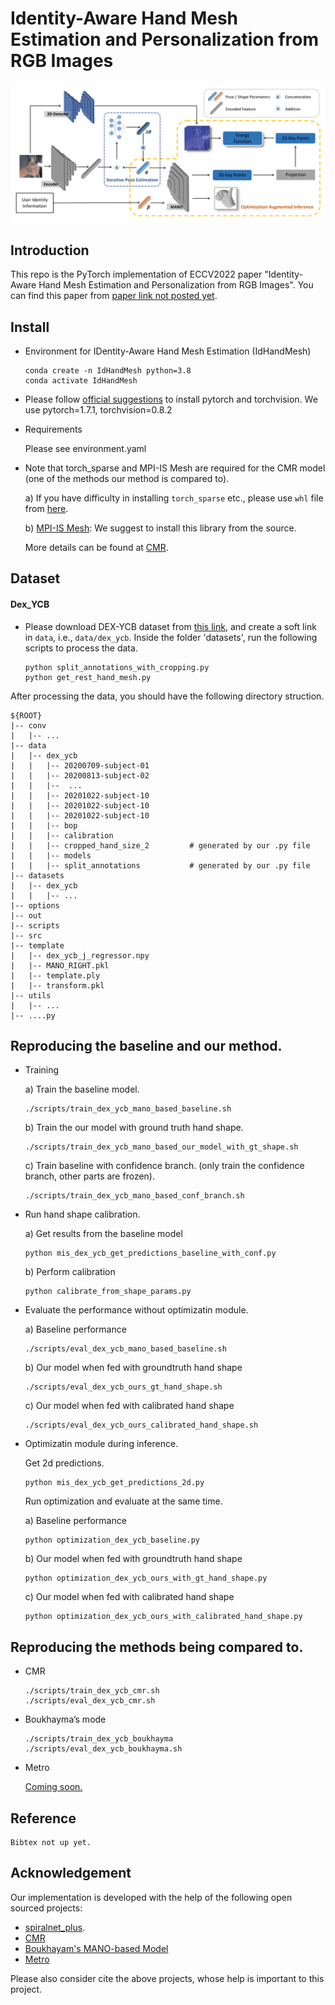 
# Identity-Aware Hand Mesh Estimation and Personalization from RGB Images


<p align="center">
<img src="./readme_images/fig_1.png" >
</p>

## Introduction
This repo is the PyTorch implementation of ECCV2022 paper "Identity-Aware Hand Mesh Estimation and Personalization from RGB Images". 
You can find this paper from [paper link not posted yet]().

## Install 
+ Environment for IDentity-Aware Hand Mesh Estimation (IdHandMesh)
    ```
    conda create -n IdHandMesh python=3.8   
    conda activate IdHandMesh
    ```
+ Please follow [official suggestions](https://pytorch.org/) to install pytorch and torchvision. We use pytorch=1.7.1, torchvision=0.8.2
+ Requirements

  Please see environment.yaml
+ Note that torch_sparse and MPI-IS Mesh are required for the CMR model (one of the methods our method is compared to).

  a) If you have difficulty in installing `torch_sparse` etc., please use `whl` file from [here](https://pytorch-geometric.com/whl/).
  
  b) [MPI-IS Mesh](https://github.com/MPI-IS/mesh): We suggest to install this library from the source.

  More details can be found at [CMR](https://github.com/SeanChenxy/HandMesh).


## Dataset
#### Dex_YCB
+ Please download DEX-YCB dataset from [this link](https://dex-ycb.github.io/), 
and create a soft link in `data`, i.e., `data/dex_ycb`. Inside the folder 'datasets', 
run the following scripts to process the data.
  ```
  python split_annotations_with_cropping.py
  python get_rest_hand_mesh.py
  ```
After processing the data, you should have the following directory struction.
```  
${ROOT} 
|-- conv
|   |-- ...
|-- data
|   |-- dex_ycb
|   |   |-- 20200709-subject-01
|   |   |-- 20200813-subject-02
|   |   |--  ...
|   |   |-- 20201022-subject-10
|   |   |-- 20201022-subject-10
|   |   |-- 20201022-subject-10
|   |   |-- bop
|   |   |-- calibration
|   |   |-- cropped_hand_size_2         # generated by our .py file
|   |   |-- models
|   |   |-- split_annotations           # generated by our .py file
|-- datasets
|   |-- dex_ycb
|   |   |-- ...
|-- options
|-- out
|-- scripts
|-- src
|-- template
|   |-- dex_ycb_j_regressor.npy
|   |-- MANO_RIGHT.pkl
|   |-- template.ply 
|   |-- transform.pkl
|-- utils
|   |-- ...
|-- ....py
```  

## Reproducing the baseline and our method.
+ Training 
  
  a) Train the baseline model.
  ```
  ./scripts/train_dex_ycb_mano_based_baseline.sh
  ```
  b) Train the our model with ground truth hand shape.
  ```
  ./scripts/train_dex_ycb_mano_based_our_model_with_gt_shape.sh
  ```
  c) Train baseline with confidence branch. (only train the confidence branch, other parts are frozen).
  ```
  ./scripts/train_dex_ycb_mano_based_conf_branch.sh
  ```
+ Run hand shape calibration.

  a) Get results from the baseline model
    ```
    python mis_dex_ycb_get_predictions_baseline_with_conf.py
    ```
  b) Perform calibration
    ```
    python calibrate_from_shape_params.py
    ```
+ Evaluate the performance without optimizatin module.

  a) Baseline performance
    ```
    ./scripts/eval_dex_ycb_mano_based_baseline.sh
    ```
  b) Our model when fed with groundtruth hand shape
    ```
    ./scripts/eval_dex_ycb_ours_gt_hand_shape.sh
    ```
  c) Our model when fed with calibrated hand shape
    ```
    ./scripts/eval_dex_ycb_ours_calibrated_hand_shape.sh
    ```
+ Optimizatin module during inference.

  Get 2d predictions.
  ```
  python mis_dex_ycb_get_predictions_2d.py
  ```
  Run optimization and evaluate at the same time.

  a) Baseline performance
    ```
    python optimization_dex_ycb_baseline.py
    ```
  b) Our model when fed with groundtruth hand shape
    ```
    python optimization_dex_ycb_ours_with_gt_hand_shape.py
    ```
  c) Our model when fed with calibrated hand shape
    ```
    python optimization_dex_ycb_ours_with_calibrated_hand_shape.py
    ```


## Reproducing the methods being compared to.

+ CMR
  ```
  ./scripts/train_dex_ycb_cmr.sh
  ./scripts/eval_dex_ycb_cmr.sh
  ```
+ Boukhayma’s mode
  ```
  ./scripts/train_dex_ycb_boukhayma
  ./scripts/eval_dex_ycb_boukhayma.sh
  ```
+ Metro

  [Coming soon.](link)

## Reference

  ```
  Bibtex not up yet.
  ```

## Acknowledgement
Our implementation is developed with the help of the following open sourced projects:

+ [spiralnet_plus](https://github.com/sw-gong/spiralnet_plus?utm_source=catalyzex.com).
+ [CMR](https://github.com/SeanChenxy/HandMesh)
+ [Boukhayam's MANO-based Model](https://github.com/boukhayma/3dhand)
+ [Metro](https://github.com/microsoft/MeshTransformer)

Please also consider cite the above projects, whose help is important to this project.
